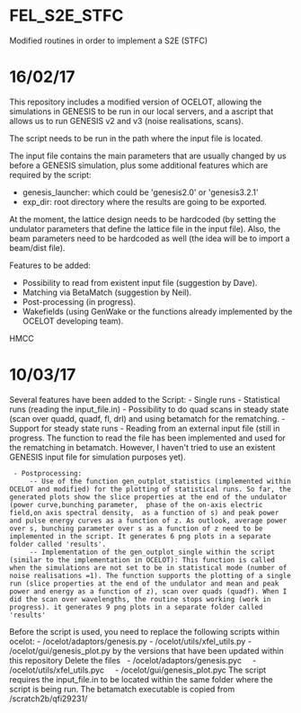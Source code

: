 # FEL_S2E_STFC
Modified routines in order to implement a S2E (STFC)
# 16/02/17

This repository includes a modified version of OCELOT, allowing the simulations in GENESIS to be run in our local servers, 
and a ascript that allows us to run GENESIS v2 and v3  (noise realisations, scans).

 The script needs to be run in the path where the input file is located.
 
 The input file contains the main parameters that are usually changed by us before a GENESIS simulation, plus 
 some additional features which are required by the script:
 
  - genesis_launcher: which could be 'genesis2.0' or 'genesis3.2.1'
  - exp_dir: root directory where the results are going to be exported.
  
  At the moment, the lattice design needs to be hardcoded (by setting the undulator parameters that define the lattice
  file in the input file). Also, the beam parameters need to be hardcoded as well (the idea will be to import a beam/dist file).
  
  Features to be added:
   - Possibility to read from existent input file (suggestion by Dave).
   - Matching via BetaMatch (suggestion by Neil).
   - Post-processing (in progress).
   - Wakefields (using GenWake or the functions already implemented by the OCELOT developing team).
   
   HMCC
   
   # 10/03/17
   
   Several features have been added to the Script: 
    - Single runs
    - Statistical runs (reading the input_file.in)
    - Possibility to do quad scans in steady state (scan over quadd, quadf, fl, drl) and using betamatch for the rematching.
    - Support for steady state runs
     - Reading from an external input file (still in progress. The function to read  the file has been implemented and used for the rematching in betamatch. However, I haven't tried to use an existent GENESIS input file for simulation purposes yet).
     
     - Postprocessing:
         -- Use of the function gen_outplot_statistics (implemented within OCELOT and modified) for the plotting of statistical runs. So far, the generated plots show the slice properties at the end of the undulator (power curve,bunching parameter,  phase of the on-axis electric field,on axis spectral density,  as a function of s) and peak power and pulse energy curves as a function of z. As outlook, average power over s, bunching parameter over s as a function of z need to be implemented in the script. It generates 6 png plots in a separate folder called 'results'.
         -- Implementation of the gen_outplot_single within the script (similar to the implementation in OCELOT): This function is called when the simulations are not set to be in statistical mode (number of noise realisations =1). The function supports the plotting of a single run (slice properties at the end of the undulator and mean and peak power and energy as a function of z), scan over quads (quadf). When I did the scan over wavelengths, the routine stops working (work in progress). it generates 9 png plots in a separate folder called 'results'
         
  Before the script is used, you need to replace the following scripts within ocelot:
     - /ocelot/adaptors/genesis.py
     - /ocelot/utils/xfel_utils.py
     - /ocelot/gui/genesis_plot.py
  by the versions that have been updated within this repository
   Delete the files
   - /ocelot/adaptors/genesis.pyc     - /ocelot/utils/xfel_utils.pyc     - /ocelot/gui/genesis_plot.pyc
   The script requires the input_file.in to be located within the same folder where the script is being run. The betamatch executable is copied from /scratch2b/qfi29231/
   
